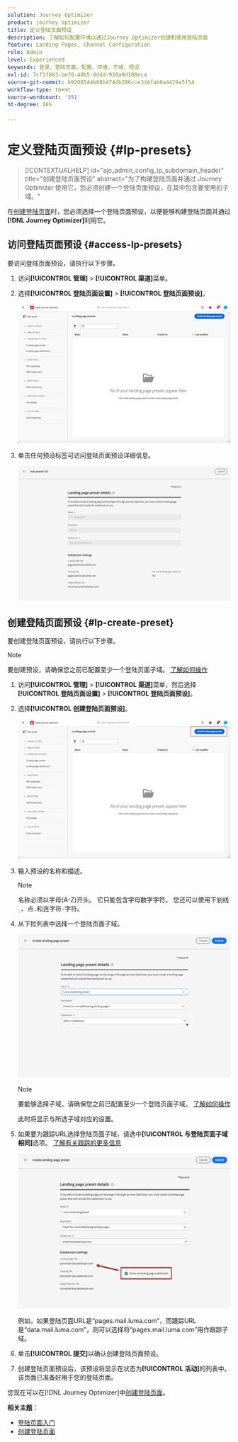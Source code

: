 ```yaml
---
solution: Journey Optimizer
product: journey optimizer
title: 定义登陆页面预设
description: 了解如何配置环境以通过Journey Optimizer创建和使用登陆页面
feature: Landing Pages, Channel Configuration
role: Admin
level: Experienced
keywords: 登录，登陆页面，配置，环境，子域，预设
exl-id: 7cf1f083-bef0-40b5-8ddd-920a9d108eca
source-git-commit: b9208544b08b474db386cce3d4fab0a4429a5f54
workflow-type: tm+mt
source-wordcount: '351'
ht-degree: 16%

---
```


# 定义登陆页面预设 {#lp-presets}

>[!CONTEXTUALHELP]
>id="ajo_admin_config_lp_subdomain_header"
>title="创建登陆页面预设"
>abstract="为了构建登陆页面并通过 Journey Optimizer 使用它，您必须创建一个登陆页面预设，在其中包含要使用的子域。"

在[创建登陆页面](../landing-pages/create-lp.md#create-a-lp)时，您必须选择一个登陆页面预设，以便能够构建登陆页面并通过&#x200B;**[!DNL Journey Optimizer]**&#x200B;利用它。

## 访问登陆页面预设 {#access-lp-presets}

要访问登陆页面预设，请执行以下步骤。

1. 访问&#x200B;**[!UICONTROL 管理]** > **[!UICONTROL 渠道]**&#x200B;菜单。

1. 选择&#x200B;**[!UICONTROL 登陆页面设置]** > **[!UICONTROL 登陆页面预设]**。

   ![](assets/lp_presets-access.png)

1. 单击任何预设标签可访问登陆页面预设详细信息。

   ![](assets/lp_preset-details.png)

## 创建登陆页面预设 {#lp-create-preset}

要创建登陆页面预设，请执行以下步骤。

>[!NOTE]
>
>要创建预设，请确保您之前已配置至少一个登陆页面子域。 [了解如何操作](lp-subdomains.md)

1. 访问&#x200B;**[!UICONTROL 管理]** > **[!UICONTROL 渠道]**&#x200B;菜单，然后选择&#x200B;**[!UICONTROL 登陆页面设置]** > **[!UICONTROL 登陆页面预设]**。

1. 选择&#x200B;**[!UICONTROL 创建登陆页面预设]**。

   ![](assets/lp_create-preset-temp.png)

1. 输入预设的名称和描述。

   >[!NOTE]
   >
   > 名称必须以字母(A-Z)开头。 它只能包含字母数字字符。 您还可以使用下划线`_`、点`.`和连字符`-`字符。

1. 从下拉列表中选择一个登陆页面子域。

   ![](assets/lp_preset-subdomain.png)

   >[!NOTE]
   >
   >要能够选择子域，请确保您之前已配置至少一个登陆页面子域。 [了解如何操作](#lp-subdomains)

   此时将显示与所选子域对应的设置。

1. 如果要为跟踪URL选择登陆页面子域，请选中&#x200B;**[!UICONTROL 与登陆页面子域相同]**&#x200B;选项。 [了解有关跟踪的更多信息](../email/message-tracking.md)

   ![](assets/lp_preset-subdomain-settings-same.png)

   例如，如果登陆页面URL是“pages.mail.luma.com”，而跟踪URL是“data.mail.luma.com”，则可以选择将“pages.mail.luma.com”用作跟踪子域。

1. 单击&#x200B;**[!UICONTROL 提交]**&#x200B;以确认创建登陆页面预设。<!--You can also save the preset as draft and resume its configuration later on.-->

   <!--![](assets/lp_preset-subdomain-settings-submit.png)-->

1. 创建登陆页面预设后，该预设将显示在状态为&#x200B;**[!UICONTROL 活动]**&#x200B;的列表中。 该页面已准备好用于您的登陆页面。

您现在可以在[!DNL Journey Optimizer]中[创建登陆页面](../landing-pages/create-lp.md)。
<!--
>[!NOTE]
>
>Learn how to create channel configurations for push notifications and emails in [this section](channel-surfaces.md).-->

**相关主题**：

* [登陆页面入门](../landing-pages/get-started-lp.md)
* [创建登陆页面](../landing-pages/create-lp.md#create-a-lp)
